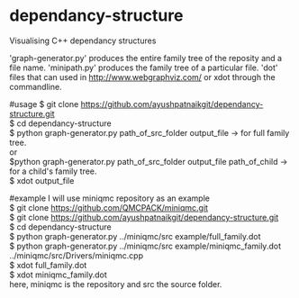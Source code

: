 # dependancy-structure
Visualising C++ dependancy structures 

'graph-generator.py' produces the entire family tree of the reposity and a file name. 'minipath.py' produces the family tree of a particular file. 'dot' files that can used in http://www.webgraphviz.com/ or xdot through the commandline.

#usage
$ git clone https://github.com/ayushpatnaikgit/dependancy-structure.git <br />
$ cd dependancy-structure <br />
$ python graph-generator.py path_of_src_folder output_file -> for full family tree. <br />
or <br />
$python graph-generator.py path_of_src_folder output_file path_of_child -> for a child's family tree. <br />
$ xdot output_file <br />

#example 
I will use miniqmc repository as an example <br />
$ git clone https://github.com/QMCPACK/miniqmc.git <br />
$ git clone https://github.com/ayushpatnaikgit/dependancy-structure.git <br />
$ cd dependancy-structure <br />
$ python graph-generator.py ../miniqmc/src example/full_family.dot <br />
$ python graph-generator.py ../miniqmc/src example/miniqmc_family.dot ../miniqmc/src/Drivers/miniqmc.cpp <br />
$ xdot full_family.dot <br />
$ xdot miniqmc_family.dot <br />
here, miniqmc is the repository and src the source folder. <br />
